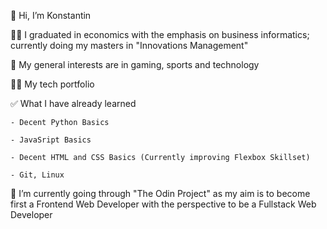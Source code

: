 👋 Hi, I’m Konstantin

🧑‍🎓 I graduated in economics with the emphasis on business informatics; currently doing my masters in "Innovations Management"

👀 My general interests are in gaming, sports and technology
  

👨‍💻 My tech portfolio

  ✅ What I have already learned
  
    - Decent Python Basics
    
    - JavaSript Basics

    - Decent HTML and CSS Basics (Currently improving Flexbox Skillset)
    
    - Git, Linux
      
  🌱 I’m currently going through "The Odin Project" as my aim is to become first a Frontend Web Developer with the perspective to be a Fullstack Web Developer


<!---
scuddi/scuddi is a ✨ special ✨ repository because its `README.md` (this file) appears on your GitHub profile.
You can click the Preview link to take a look at your changes.
--->
